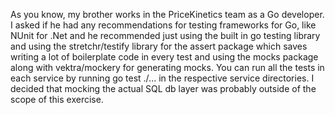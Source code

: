 As you know, my brother works in the PriceKinetics team as a Go developer. I asked if he had any recommendations for testing frameworks for Go, like NUnit for .Net and he recommended just using the built in go testing library and using the stretchr/testify library for the assert package which saves writing a lot of boilerplate code in every test and using the mocks package along with vektra/mockery for generating mocks. You can run all the tests in each service by running go test ./... in the respective service directories. I decided that mocking the actual SQL db layer was probably outside of the scope of this exercise.